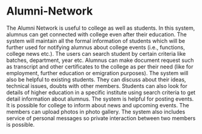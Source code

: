 # Alumni-Network

The Alumni Network is useful to college as well as students. In this system, alumnus can get
connected with college even after their education. The system will maintain all the formal
information of students which will be further used for notifying alumnus about college events (i.e.,
functions, college news etc.). The users can search student by certain criteria like batches,
department, year etc. Alumnus can make document request such as transcript and other
certificates to the college as per their need (like for employment, further education or emigration
purposes). The system will also be helpful to existing students. They can discuss about their ideas,
technical issues, doubts with other members. Students can also look for details of higher education
in a specific institute using search criteria to get detail information about alumnus. The system is
helpful for posting events. It is possible for college to inform about news and upcoming events.
The members can upload photos in photo gallery. The system also includes service of personal
messages so private interaction between two members is possible.
